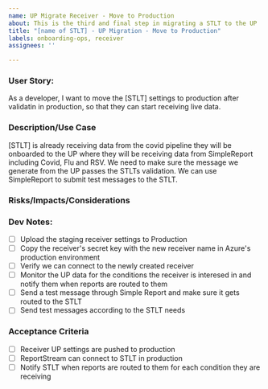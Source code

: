 ```yaml
---
name: UP Migrate Receiver - Move to Production
about: This is the third and final step in migrating a STLT to the UP 
title: "[name of STLT] - UP Migration - Move to Production"
labels: onboarding-ops, receiver
assignees: ''

---
```


### User Story:
As a developer, I want to move the [STLT] settings to production after validatin in production, so that they can start receiving live data.

### Description/Use Case
[STLT] is already receiving data from the covid pipeline they will be onboarded to the UP where they will be receiving data from SimpleReport including Covid, Flu and RSV. We need to make sure the message we generate from the UP passes the STLTs validation. We can use SimpleReport to submit test messages to the STLT.


### Risks/Impacts/Considerations


### Dev Notes:

- [ ] Upload the staging receiver settings to Production
- [ ] Copy the receiver's secret key with the new receiver name in Azure's production environment
- [ ] Verify we can connect to the newly created receiver
- [ ] Monitor the UP data for the conditions the receiver is interesed in and notify them when reports are routed to them
- [ ] Send a test message through Simple Report and make sure it gets routed to the STLT
- [ ] Send test messages according to the STLT needs

### Acceptance Criteria 
- [ ] Receiver UP settings are pushed to production
- [ ] ReportStream can connect to STLT in production
- [ ] Notify STLT when reports are routed to them for each condition they are receiving
